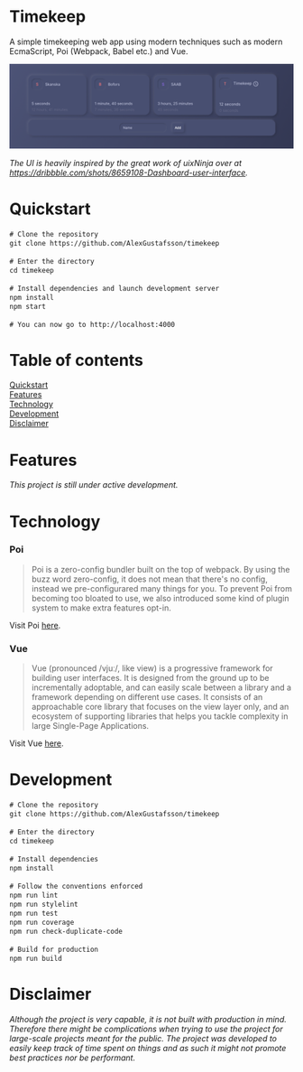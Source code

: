 Timekeep
======
A simple timekeeping web app using modern techniques such as modern EcmaScript, Poi (Webpack, Babel etc.) and Vue.

<p align="center">
  <img alt="Demo" src="https://github.com/AlexGustafsson/timekeep/raw/master/.github/screenshot.png">
<p>

_The UI is heavily inspired by the great work of uixNinja over at https://dribbble.com/shots/8659108-Dashboard-user-interface._

# Quickstart
<a name="quickstart"></a>

```
# Clone the repository
git clone https://github.com/AlexGustafsson/timekeep

# Enter the directory
cd timekeep

# Install dependencies and launch development server
npm install
npm start

# You can now go to http://localhost:4000
```

# Table of contents

[Quickstart](#quickstart)<br/>
[Features](#features)<br />
[Technology](#technology)<br />
[Development](#development)<br />
[Disclaimer](#disclaimer)

# Features
<a name="features"></a>

_This project is still under active development._

# Technology
<a name="technology"></a>

### Poi
> Poi is a zero-config bundler built on the top of webpack. By using the buzz word zero-config, it does not mean that there's no config, instead we pre-configurared many things for you. To prevent Poi from becoming too bloated to use, we also introduced some kind of plugin system to make extra features opt-in.

Visit Poi [here](https://github.com/egoist/poi).

### Vue
> Vue (pronounced /vjuː/, like view) is a progressive framework for building user interfaces. It is designed from the ground up to be incrementally adoptable, and can easily scale between a library and a framework depending on different use cases. It consists of an approachable core library that focuses on the view layer only, and an ecosystem of supporting libraries that helps you tackle complexity in large Single-Page Applications.

Visit Vue [here](https://github.com/vuejs/vue).

# Development
<a name="development"></a>

```
# Clone the repository
git clone https://github.com/AlexGustafsson/timekeep

# Enter the directory
cd timekeep

# Install dependencies
npm install

# Follow the conventions enforced
npm run lint
npm run stylelint
npm run test
npm run coverage
npm run check-duplicate-code

# Build for production
npm run build
```

# Disclaimer
<a name="disclaimer"></a>

_Although the project is very capable, it is not built with production in mind. Therefore there might be complications when trying to use the project for large-scale projects meant for the public. The project was developed to easily keep track of time spent on things and as such it might not promote best practices nor be performant._
